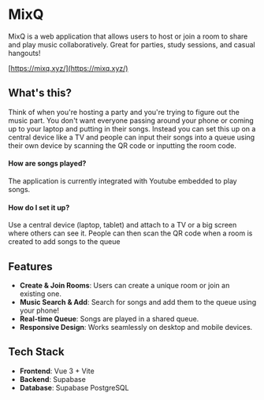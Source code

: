 # MixQ

MixQ is a web application that allows users to host or join a room to share and play music
collaboratively. Great for parties, study sessions, and casual hangouts!

[https://mixq.xyz/](https://mixq.xyz/)

<!-- - [Backup Link](https://mixq-b6090.web.app/) -->

## What's this?

Think of when you're hosting a party and you're trying to figure out the music part.
You don't want everyone passing around your phone or coming up to your laptop and putting in their songs.
Instead you can set this up on a central device like a TV and people can input their songs into a queue
using their own device by scanning the QR code or inputting the room code.

#### How are songs played?

The application is currently integrated with Youtube embedded to play songs.

#### How do I set it up?

Use a central device (laptop, tablet) and attach to a TV or a big screen where others can see it. People can then
scan the QR code when a room is created to add songs to the queue

## Features

- **Create & Join Rooms**: Users can create a unique room or join an existing one.
- **Music Search & Add**: Search for songs and add them to the queue using your phone!
- **Real-time Queue**: Songs are played in a shared queue.
- **Responsive Design**: Works seamlessly on desktop and mobile devices.

## Tech Stack

- **Frontend**: Vue 3 + Vite
- **Backend**: Supabase
- **Database**: Supabase PostgreSQL
